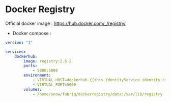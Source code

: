 Docker Registry
===================

Official docker image : https://hub.docker.com/_/registry/

* Docker compose :

```yml
version: "3"

services:
    dockerhub:
        image: registry:2.6.2
        ports:
            - 5000:5000
        environment:
            - VIRTUAL_HOST=dockerhub.{{this.identityService.identity.ciDomain}}
            - VIRTUAL_PORT=5000              
        volumes:
            - /home/snow/fabriq/dockerregistry/data:/var/lib/registry

```